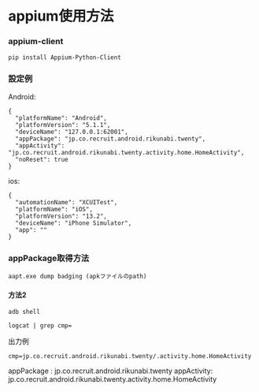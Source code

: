 # appium使用方法

### appium-client

```text
pip install Appium-Python-Client
```

### 設定例
Android:
```text
{
  "platformName": "Android",
  "platformVersion": "5.1.1",
  "deviceName": "127.0.0.1:62001",
  "appPackage": "jp.co.recruit.android.rikunabi.twenty",
  "appActivity": "jp.co.recruit.android.rikunabi.twenty.activity.home.HomeActivity",
  "noReset": true
}
```

ios:
```text
{
  "automationName": "XCUITest",
  "platformName": "iOS",
  "platformVersion": "13.2",
  "deviceName": "iPhone Simulator",
  "app": ""
}
```

### appPackage取得方法

```text
aapt.exe dump badging (apkファイルのpath)
```

#### 方法2
```text
adb shell
```

```text
logcat | grep cmp=
```

出力例
```text
cmp=jp.co.recruit.android.rikunabi.twenty/.activity.home.HomeActivity 
```
appPackage : jp.co.recruit.android.rikunabi.twenty
appActivity: jp.co.recruit.android.rikunabi.twenty.activity.home.HomeActivity
